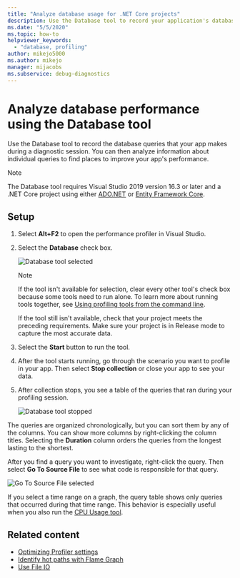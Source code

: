 ```yaml
---
title: "Analyze database usage for .NET Core projects"
description: Use the Database tool to record your application's database queries and analyze the queries to find ways to improve application performance.
ms.date: "5/5/2020"
ms.topic: how-to
helpviewer_keywords:
  - "database, profiling"
author: mikejo5000
ms.author: mikejo
manager: mijacobs
ms.subservice: debug-diagnostics
---
```

# Analyze database performance using the Database tool

Use the Database tool to record the database queries that your app makes during a diagnostic session. You can then analyze information about individual queries to find places to improve your app's performance.

> [!NOTE]
> The Database tool requires Visual Studio 2019 version 16.3 or later and a .NET Core project using either [ADO.NET](/dotnet/framework/data/adonet/ado-net-overview) or [Entity Framework Core](/ef/core/).

## Setup

1. Select **Alt+F2** to open the performance profiler in Visual Studio.

1. Select the **Database** check box.

   ![Database tool selected](./media/db-launch.png "Database tool selected")

   > [!NOTE]
   > If the tool isn't available for selection, clear every other tool's check box because some tools need to run alone. To learn more about running tools together, see [Using profiling tools from the command line](../profiling/using-the-profiling-tools-from-the-command-line.md).
   >
   > If the tool still isn't available, check that your project meets the preceding requirements. Make sure your project is in Release mode to capture the most accurate data.

1. Select the **Start** button to run the tool.

1. After the tool starts running, go through the scenario you want to profile in your app. Then select **Stop collection** or close your app to see your data.

1. After collection stops, you see a table of the queries that ran during your profiling session.

   ![Database tool stopped](./media/db-after.png "Database tool stopped")

The queries are organized chronologically, but you can sort them by any of the columns. You can show more columns by right-clicking the column titles. Selecting the **Duration** column orders the queries from the longest lasting to the shortest.

After you find a query you want to investigate, right-click the query. Then select **Go To Source File** to see what code is responsible for that query.

![Go To Source File selected](./media/db-gotosource.png "Go To Source File selected")

If you select a time range on a graph, the query table shows only queries that occurred during that time range. This behavior is especially useful when you also run the [CPU Usage tool](./cpu-usage.md?view=vs-2019&preserve-view=true).

## Related content

- [Optimizing Profiler settings](../profiling/optimize-profiler-settings.md)
- [Identify hot paths with Flame Graph](../profiling/flame-graph.md)
- [Use File IO](../profiling/use-file-io.md)
